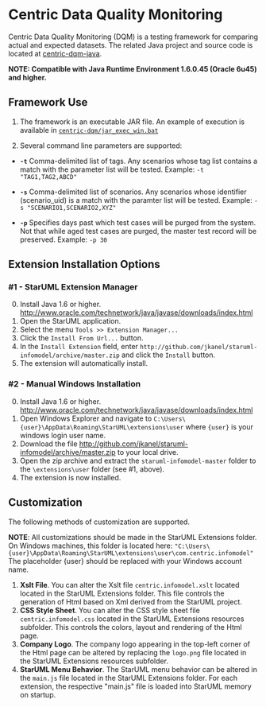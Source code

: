 # Centric Data Quality Monitoring

Centric Data Quality Monitoring (DQM) is a  testing framework for comparing actual and expected datasets. The related Java project and source code is located at [centric-dqm-java](http://github.com/jkanel/centric-dqm-java).

**NOTE: Compatible with Java Runtime Environment 1.6.0.45 (Oracle 6u45) and higher.**

## Framework Use
1. The framework is an executable JAR file.  An example of execution is available in [```centric-dqm/jar_exec_win.bat```](https://github.com/jkanel/centric-dqm/blob/master/jar_exec_win.bat)

2. Several command line parameters are supported:

* **```-t```** Comma-delimited list of tags.  Any scenarios whose tag list contains a match with the parameter list will be tested. Example: ```-t "TAG1,TAG2,ABCD"```

* **```-s```** Comma-delimited list of scenarios.  Any scenarios whose identifier (scenario_uid) is a match with the paramter list will be tested.  Example: ```-s "SCENARIO1,SCENARIO2,XYZ"```

* **```-p```** Specifies days past which test cases will be purged from the system.  Not that while aged test cases are purged, the master test record will be preserved. Example: ```-p 30```



## Extension Installation Options
### #1 - StarUML Extension Manager
0. Install Java 1.6 or higher. http://www.oracle.com/technetwork/java/javase/downloads/index.html
1. Open the StarUML application.
2. Select the menu ```Tools >> Extension Manager...```
3. Click the ```Install From Url...``` button.
4. In the ```Install Extension``` field, enter ```http://github.com/jkanel/staruml-infomodel/archive/master.zip``` and click the ```Install``` button.
5. The extension will automatically install.

### #2 - Manual Windows Installation
0. Install Java 1.6 or higher. http://www.oracle.com/technetwork/java/javase/downloads/index.html
1. Open Windows Explorer and navigate to ```C:\Users\{user}\AppData\Roaming\StarUML\extensions\user``` where ```{user}``` is your windows login user name.
2. Download the file http://github.com/jkanel/staruml-infomodel/archive/master.zip to your local drive.
3. Open the zip archive and extract the ```staruml-infomodel-master``` folder to the ```\extensions\user``` folder (see #1, above).
4. The extension is now installed.

## Customization
The following methods of customization are supported.

**NOTE**: All customizations should be made in the StarUML Extensions folder.  On Windows machines, this folder is located here:
     ```"C:\Users\{user}\AppData\Roaming\StarUML\extensions\user\com.centric.infomodel"```
The placeholder {user} should be replaced with your Windows account name.

1. **Xslt File**. You can alter the Xslt file ```centric.infomodel.xslt``` located located in the StarUML Extensions folder.  This file controls the generation of Html based on Xml derived from the StarUML project.
2. **CSS Style Sheet**. You can alter the CSS style sheet file ```centric.infomodel.css``` located in the StarUML Extensions resources subfolder.  This controls the colors, layout and rendering of the Html page.
3. **Company Logo**. The company logo appearing in the top-left corner of the Html page can be altered by replacing the ```logo.png``` file located in the StarUML Extensions resources subfolder. 
4. **StarUML Menu Behavior**.  The StarUML menu behavior can be altered in the ```main.js``` file located in the StarUML Extensions folder.  For each extension, the respective "main.js" file is loaded into StarUML memory on startup.


